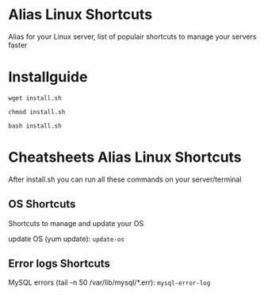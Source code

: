 # Alias Linux Shortcuts
Alias for your Linux server, list of populair shortcuts to manage your servers faster

# Installguide
`wget install.sh`

`chmod install.sh`

`bash install.sh`


# Cheatsheets Alias Linux Shortcuts
After install.sh you can run all these commands on your server/terminal

## OS Shortcuts
Shortcuts to manage and update your OS


update OS  (yum update):  `update-os`  


## Error logs Shortcuts
MySQL errors  (tail -n 50 /var/lib/mysql/*.err):  `mysql-error-log` 
